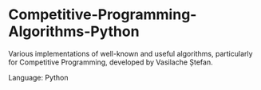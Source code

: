 # Competitive-Programming-Algorithms-Python

Various implementations of well-known and useful algorithms, particularly for Competitive Programming, developed by Vasilache Ștefan. 

Language: Python

